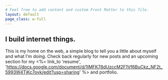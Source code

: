 ```yaml
---
# Feel free to add content and custom Front Matter to this file.
layout: default
page_class: w-full
---
```


## I build internet things.

This is my home on the web, a simple blog to tell you a little about myself and what I'm doing. Check back regularly for new posts and an upcoming section for my <%= link_to 'resume', 'https://docs.google.com/document/d/1lMFK78dUzccM2F1Vf6BuCkz_NF2t_5993W4TjKc7oyk/edit?usp=sharing' %> and portfolio.  

